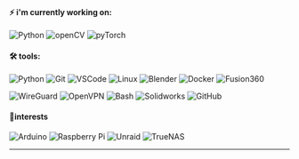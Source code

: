 

<!--
Here are some ideas to get you started:

- 🔭 I’m currently working on ...
- 🌱 I’m currently learning ...
- 👯 I’m looking to collaborate on ...
- 🤔 I’m looking for help with ...
- 💬 Ask me about ...
- 📫 How to reach me: ...
- ⚡ Fun fact: ...
-->

<!-- [![](https://img.shields.io/badge/LinkedIn-seth--scott-blue?logo=LinkedIn&logoColor=blue&labelColor=black)][linkedin] -->
<!-- [![](https://img.shields.io/badge/Gmail-s.scottvancouverwa%40gmail.com-red?logo=Gmail&logoColor=Red&labelColor=black)][gmail] -->

#### ⚡ **i'm currently working on:**

![Python](https://img.shields.io/badge/-Python-000000?style=flat&logo=python)
![openCV](https://img.shields.io/badge/-OpenCV-000000?style=flat&logo=openCV&logoColor=5C3EE8)
![pyTorch](https://img.shields.io/badge/-pyTorch-000000?style=flat&logo=pyTorch)




#### 🛠 **tools:**
![Python](https://img.shields.io/badge/-Python-000000?style=flat&logo=python)
![Git](https://img.shields.io/badge/-Git-000000?style=flat&logo=git)
![VSCode](https://img.shields.io/badge/-VSCode-000000?style=flat&logo=visual-studio-code&logoColor=blue)
![Linux](https://img.shields.io/badge/-Linux-000000?style=flat&logo=linux)
![Blender](https://img.shields.io/badge/-Blender-000000?style=flat&logo=blender)
![Docker](https://img.shields.io/badge/-Docker-000000?style=flat&logo=docker)
![Fusion360](https://img.shields.io/badge/-Fusion360-000000?style=flat&logo=autodesk)

![WireGuard](https://img.shields.io/badge/-WireGuard-000000?style=flat&logo=wireguard&logoColor=88171A)
![OpenVPN](https://img.shields.io/badge/-OpenVPN-000000?style=flat&logo=openvpn&logoColor)
![Bash](https://img.shields.io/badge/-Bash-000000?style=flat&logo=gnubash)
![Solidworks](https://img.shields.io/badge/-SolidWorks-000000?style=flat&logo=dassaultsystemes)
![GitHub](https://img.shields.io/badge/-GitHub-000000?style=flat&logo=github&logoColor=FFFFFF)

####  🧬**interests**
![Arduino](https://img.shields.io/badge/-Arduino-000000?style=flat&logo=arduino)
![Raspberry Pi](https://img.shields.io/badge/-Raspberry%20Pi-000000?style=flat&logo=raspberrypi&logoColor=A22846)
![Unraid](https://img.shields.io/badge/-Unraid-000000?style=flat&logo=unraid)
![TrueNAS](https://img.shields.io/badge/-TrueNAS-000000?style=flat&logo=truenas)

---



</details>

[linkedin]: https://www.linkedin.com/in/seth-scott-95b9481b5/
[gmail]: mailto:s.scottvancouverwa@gmail.com
[hackerrank]: https://www.hackerrank.com/joseph_zabaleta
[webdevplaylist]: https://www.youtube.com/playlist?list=PLkwxH9e_vrAJ0WbEsFA9W3I1W-g_BTsbt
[jsplaylist]: https://www.youtube.com/playlist?list=PLkwxH9e_vrALRJKu7wfXby3MKeflhTu6B
[cssplaylist]: https://www.youtube.com/playlist?list=PLkwxH9e_vrALSdvZuEh6gqQdmDoDIoqz4
[reactplaylist]: https://www.youtube.com/playlist?list=PLkwxH9e_vrAK4TdffpxKY3QGyHCpxFcQ0
